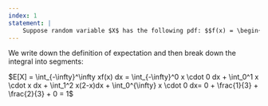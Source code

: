```yaml
---
index: 1
statement: |
    Suppose random variable $X$ has the following pdf: $$f(x) = \begin{cases} x, &0 \le x \le 1\\\\ 2-x, & 1 < x \le 2\\\\ 0, &otherwise\end{cases}$$. Compute $E[X]$.
---
```

We write down the definition of expectation and then break down the integral into segments:

$E[X] = \int_{-\infty}^\infty xf(x) dx = \int_{-\infty}^0 x \cdot 0 dx + \int_0^1 x \cdot x dx + \int_1^2 x(2-x)dx + \int_0^{\infty} x \cdot 0 dx= 0 + \frac{1}{3} + \frac{2}{3} + 0 = 1$
